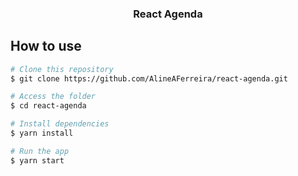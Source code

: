

<h3 align="center">
  React Agenda
</h3>


## How to use


```bash
# Clone this repository
$ git clone https://github.com/AlineAFerreira/react-agenda.git

# Access the folder
$ cd react-agenda

# Install dependencies
$ yarn install

# Run the app
$ yarn start

```

